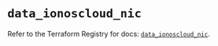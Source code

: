 # `data_ionoscloud_nic`

Refer to the Terraform Registry for docs: [`data_ionoscloud_nic`](https://registry.terraform.io/providers/ionos-cloud/ionoscloud/6.5.2/docs/data-sources/nic).
